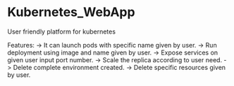 # Kubernetes_WebApp
User friendly platform for kubernetes

Features:
-> It can launch pods with specific name given by user.
-> Run deployment using image and name given by user.
-> Expose services on given user input port number.
-> Scale the replica according to user need.
-> Delete complete environment created.
-> Delete specific resources given by user.
